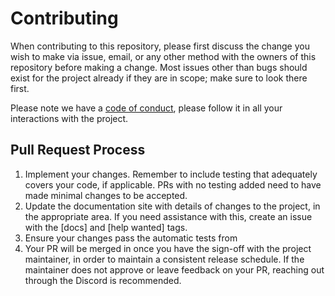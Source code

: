 # Contributing

When contributing to this repository, please first discuss the change you wish to make via issue,
email, or any other method with the owners of this repository before making a change. Most issues
other than bugs should exist for the project already if they are in scope; make sure to look there
first.

Please note we have a [code of conduct](CODE_OF_CONDUCT.md), please follow it in all your interactions with the project.

## Pull Request Process

1. Implement your changes. Remember to include testing that adequately covers your code,
    if applicable. PRs with no testing added need to have made minimal changes to be accepted.
2. Update the documentation site with details of changes to the project, in the appropriate area.
    If you need assistance with this, create an issue with the [docs] and [help wanted] tags.
3. Ensure your changes pass the automatic tests from 
4. Your PR will be merged in once you have the sign-off with the project maintainer, in order to
    maintain a consistent release schedule. If the maintainer does not approve or leave feedback
    on your PR, reaching out through the Discord is recommended.
